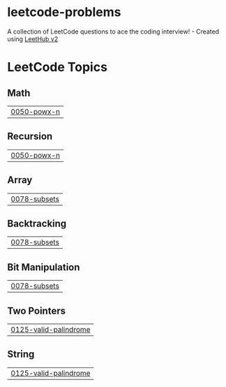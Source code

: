 # leetcode-problems
A collection of LeetCode questions to ace the coding interview! - Created using [LeetHub v2](https://github.com/arunbhardwaj/LeetHub-2.0)

<!---LeetCode Topics Start-->
# LeetCode Topics
## Math
|  |
| ------- |
| [0050-powx-n](https://github.com/saurabh-pingale/leetcode-problems/tree/master/0050-powx-n) |
## Recursion
|  |
| ------- |
| [0050-powx-n](https://github.com/saurabh-pingale/leetcode-problems/tree/master/0050-powx-n) |
## Array
|  |
| ------- |
| [0078-subsets](https://github.com/saurabh-pingale/leetcode-problems/tree/master/0078-subsets) |
## Backtracking
|  |
| ------- |
| [0078-subsets](https://github.com/saurabh-pingale/leetcode-problems/tree/master/0078-subsets) |
## Bit Manipulation
|  |
| ------- |
| [0078-subsets](https://github.com/saurabh-pingale/leetcode-problems/tree/master/0078-subsets) |
## Two Pointers
|  |
| ------- |
| [0125-valid-palindrome](https://github.com/saurabh-pingale/leetcode-problems/tree/master/0125-valid-palindrome) |
## String
|  |
| ------- |
| [0125-valid-palindrome](https://github.com/saurabh-pingale/leetcode-problems/tree/master/0125-valid-palindrome) |
<!---LeetCode Topics End-->